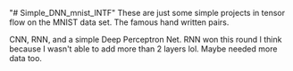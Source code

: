 "# Simple_DNN_mnist_INTF" 
These are just some simple projects in tensor flow on the MNIST data set. The famous hand written pairs.

CNN, RNN, and a simple Deep Perceptron Net. RNN won this round I think because I wasn't able to add more than 2 layers lol. Maybe needed more data too.
